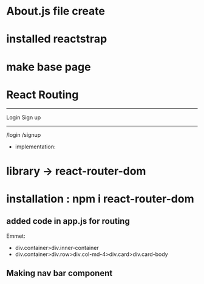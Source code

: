 # About.js file create
# installed reactstrap
# make base page 

# React Routing
----------------
Login           Sign up
-------        ---------
/login          /signup
* implementation:
# library -> react-router-dom
# installation : npm i react-router-dom

added code in app.js for routing 
-----------------------------------
Emmet:
* div.container>div.inner-container
* div.container>div.row>div.col-md-4>div.card>div.card-body


## Making nav bar component


